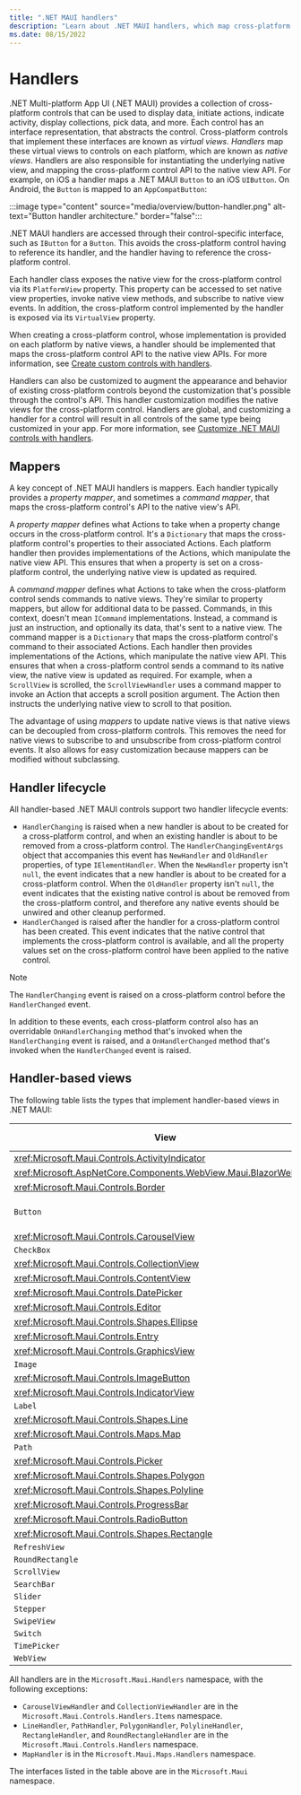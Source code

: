 ```yaml
---
title: ".NET MAUI handlers"
description: "Learn about .NET MAUI handlers, which map cross-platform controls to performant native controls on each platform."
ms.date: 08/15/2022
---
```


# Handlers

.NET Multi-platform App UI (.NET MAUI) provides a collection of cross-platform controls that can be used to display data, initiate actions, indicate activity, display collections, pick data, and more. Each control has an interface representation, that abstracts the control. Cross-platform controls that implement these interfaces are known as *virtual views*. *Handlers* map these virtual views to controls on each platform, which are known as *native views*. Handlers are also responsible for instantiating the underlying native view, and mapping the cross-platform control API to the native view API. For example, on iOS a handler maps a .NET MAUI `Button` to an iOS `UIButton`. On Android, the `Button` is mapped to an `AppCompatButton`:

:::image type="content" source="media/overview/button-handler.png" alt-text="Button handler architecture." border="false":::

.NET MAUI handlers are accessed through their control-specific interface, such as `IButton` for a `Button`. This avoids the cross-platform control having to reference its handler, and the handler having to reference the cross-platform control.

Each handler class exposes the native view for the cross-platform control via its `PlatformView` property. This property can be accessed to set native view properties, invoke native view methods, and subscribe to native view events. In addition, the cross-platform control implemented by the handler is exposed via its `VirtualView` property.

When creating a cross-platform control, whose implementation is provided on each platform by native views, a handler should be implemented that maps the cross-platform control API to the native view APIs. For more information, see [Create custom controls with handlers](create.md).

Handlers can also be customized to augment the appearance and behavior of existing cross-platform controls beyond the customization that's possible through the control's API. This handler customization modifies the native views for the cross-platform control. Handlers are global, and customizing a handler for a control will result in all controls of the same type being customized in your app. For more information, see [Customize .NET MAUI controls with handlers](customize.md).

## Mappers

A key concept of .NET MAUI handlers is mappers. Each handler typically provides a *property mapper*, and sometimes a *command mapper*, that maps the cross-platform control's API to the native view's API.

A *property mapper* defines what Actions to take when a property change occurs in the cross-platform control. It's a `Dictionary` that maps the cross-platform control's properties to their associated Actions. Each platform handler then provides implementations of the Actions, which manipulate the native view API. This ensures that when a property is set on a cross-platform control, the underlying native view is updated as required.

A *command mapper* defines what Actions to take when the cross-platform control sends commands to native views. They're similar to property mappers, but allow for additional data to be passed. Commands, in this context, doesn't mean `ICommand` implementations. Instead, a command is just an instruction, and optionally its data, that's sent to a native view. The command mapper is a `Dictionary` that maps the cross-platform control's command to their associated Actions. Each handler then provides implementations of the Actions, which manipulate the native view API. This ensures that when a cross-platform control sends a command to its native view, the native view is updated as required. For example, when a `ScrollView` is scrolled, the `ScrollViewHandler` uses a command mapper to invoke an Action that accepts a scroll position argument. The Action then instructs the underlying native view to scroll to that position.

The advantage of using *mappers* to update native views is that native views can be decoupled from cross-platform controls. This removes the need for native views to subscribe to and unsubscribe from cross-platform control events. It also allows for easy customization because mappers can be modified without subclassing.

## Handler lifecycle

All handler-based .NET MAUI controls support two handler lifecycle events:

- `HandlerChanging` is raised when a new handler is about to be created for a cross-platform control, and when an existing handler is about to be removed from a cross-platform control. The `HandlerChangingEventArgs` object that accompanies this event has `NewHandler` and `OldHandler` properties, of type `IElementHandler`. When the `NewHandler` property isn't `null`, the event indicates that a new handler is about to be created for a cross-platform control. When the `OldHandler` property isn't `null`, the event indicates that the existing native control is about be removed from the cross-platform control, and therefore any native events should be unwired and other cleanup performed.
- `HandlerChanged` is raised after the handler for a cross-platform control has been created. This event indicates that the native control that implements the cross-platform control is available, and all the property values set on the cross-platform control have been applied to the native control.

> [!NOTE]
> The `HandlerChanging` event is raised on a cross-platform control before the `HandlerChanged` event.

In addition to these events, each cross-platform control also has an overridable `OnHandlerChanging` method that's invoked when the `HandlerChanging` event is raised, and a `OnHandlerChanged` method that's invoked when the `HandlerChanged` event is raised.

## Handler-based views

The following table lists the types that implement handler-based views in .NET MAUI:

| View | Interface | Handler | Property Mapper | Command Mapper |
| -- | -- | -- | -- | -- |
| <xref:Microsoft.Maui.Controls.ActivityIndicator> | `IActivityIndicator` | `ActivityIndicatorHandler` | `Mapper` | `CommandMapper` |
| <xref:Microsoft.AspNetCore.Components.WebView.Maui.BlazorWebView> | `IBlazorWebView` | `BlazorWebViewHandler` | `BlazorWebViewMapper` | |
| <xref:Microsoft.Maui.Controls.Border> | `IBorderView` | `BorderHandler` | `Mapper` | `CommandMapper` |
| `Button` | `IButton` | `ButtonHandler` | `ImageButtonMapper`. `TextButtonMapper`, `Mapper` | `CommandMapper` |
| <xref:Microsoft.Maui.Controls.CarouselView> | | `CarouselViewHandler` | `Mapper` | |
| `CheckBox` | `ICheckBox` | `CheckBoxHandler` | `Mapper` | `CommandMapper` |
| <xref:Microsoft.Maui.Controls.CollectionView> |  | `CollectionViewHandler` | `Mapper` | |
| <xref:Microsoft.Maui.Controls.ContentView> | `IContentView` | `ContentViewHandler` | `Mapper` | `CommandMapper` |
| <xref:Microsoft.Maui.Controls.DatePicker> | `IDatePicker` | `DatePickerHandler` | `Mapper` | `CommandMapper` |
| <xref:Microsoft.Maui.Controls.Editor> | `IEditor` | `EditorHandler` | `Mapper` | `CommandMapper` |
| <xref:Microsoft.Maui.Controls.Shapes.Ellipse> | | `ShapeViewHandler` | `Mapper` | `CommandMapper` |
| <xref:Microsoft.Maui.Controls.Entry> | `IEntry` | `EntryHandler` | `Mapper` | `CommandMapper` |
| <xref:Microsoft.Maui.Controls.GraphicsView> | `IGraphicsView` | `GraphicsViewHandler` | `Mapper` | `CommandMapper` |
| `Image` | `IImage` | `ImageHandler` | `Mapper` | `CommandMapper` |
| <xref:Microsoft.Maui.Controls.ImageButton> | `IImageButton` | `ImageButtonHandler` | `ImageMapper`, `Mapper` | |
| <xref:Microsoft.Maui.Controls.IndicatorView> | `IIndicatorView` | `IndicatorViewHandler` | `Mapper` | `CommandMapper` |
| `Label` | `ILabel` | `LabelHandler` | `Mapper` | `CommandMapper` |
| <xref:Microsoft.Maui.Controls.Shapes.Line> | | `LineHandler` | `Mapper` | |
| <xref:Microsoft.Maui.Controls.Maps.Map> | `IMap` | `MapHandler` | `Mapper` | `CommandMapper` |
| `Path` | | `PathHandler` | `Mapper` | |
| <xref:Microsoft.Maui.Controls.Picker> | `IPicker` | `PickerHandler` | `Mapper` | `CommandMapper` |
| <xref:Microsoft.Maui.Controls.Shapes.Polygon> | | `PolygonHandler` | `Mapper` | |
| <xref:Microsoft.Maui.Controls.Shapes.Polyline> | | `PolylineHandler` | `Mapper` | |
| <xref:Microsoft.Maui.Controls.ProgressBar> | `IProgress` | `ProgressBarHandler` | `Mapper` | `CommandMapper` |
| <xref:Microsoft.Maui.Controls.RadioButton> | `IRadioButton` | `RadioButtonHandler` | `Mapper` | `CommandMapper` |
| <xref:Microsoft.Maui.Controls.Shapes.Rectangle> | | `RectangleHandler` | `Mapper` | |
| `RefreshView` | `IRefreshView` | `RefreshViewHandler` | `Mapper` | `CommandMapper` |
| `RoundRectangle` | | `RoundRectangleHandler` | `Mapper` | |
| `ScrollView` | `IScrollView` | `ScrollViewHandler` | `Mapper` | `CommandMapper` |
| `SearchBar` | `ISearchBar` | `SearchBarHandler` | `Mapper` | `CommandMapper` |
| `Slider` | `ISlider` | `SliderHandler` | `Mapper` | `CommandMapper` |
| `Stepper` | `IStepper` | `StepperHandler` | `Mapper` | `CommandMapper` |
| `SwipeView` | `ISwipeView` | `SwipeViewHandler` | `Mapper` | `CommandMapper` |
| `Switch` | `ISwitch` | `SwitchHandler` | `Mapper` | `CommandMapper` |
| `TimePicker` | `ITimePicker` | `TimePickerHandler` | `Mapper` | `CommandMapper` |
| `WebView` | `IWebView` | `WebViewHandler` | `Mapper` | `CommandMapper` |

All handlers are in the `Microsoft.Maui.Handlers` namespace, with the following exceptions:

- `CarouselViewHandler` and `CollectionViewHandler` are in the `Microsoft.Maui.Controls.Handlers.Items` namespace.
- `LineHandler`, `PathHandler`, `PolygonHandler`, `PolylineHandler`, `RectangleHandler`, and `RoundRectangleHandler` are in the `Microsoft.Maui.Controls.Handlers` namespace.
- `MapHandler` is in the `Microsoft.Maui.Maps.Handlers` namespace.

The interfaces listed in the table above are in the `Microsoft.Maui` namespace.

<!-- Remove the text above once there are API docs that can be linked into -->
